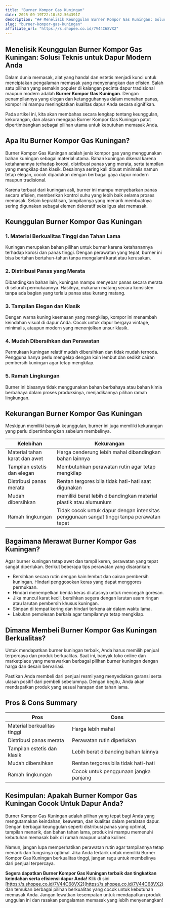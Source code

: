 ```yaml
---
title: "Burner Kompor Gas Kuningan"
date: 2025-09-19T22:10:52.564391Z
description: "## Menelisik Keunggulan Burner Kompor Gas Kuningan: Solusi Teknis untuk Dapur Modern Anda..."
slug: "burner-kompor-gas-kuningan"
affiliate_url: "https://s.shopee.co.id/7V44C68VX2"
---
```

## Menelisik Keunggulan Burner Kompor Gas Kuningan: Solusi Teknis untuk Dapur Modern Anda

Dalam dunia memasak, alat yang handal dan estetis menjadi kunci untuk menciptakan pengalaman memasak yang menyenangkan dan efisien. Salah satu pilihan yang semakin populer di kalangan pecinta dapur tradisional maupun modern adalah **Burner Kompor Gas Kuningan**. Dengan penampilannya yang elegan dan ketangguhannya dalam menahan panas, kompor ini mampu meningkatkan kualitas dapur Anda secara signifikan.

Pada artikel ini, kita akan membahas secara lengkap tentang keunggulan, kekurangan, dan alasan mengapa Burner Kompor Gas Kuningan patut dipertimbangkan sebagai pilihan utama untuk kebutuhan memasak Anda.

## Apa Itu Burner Kompor Gas Kuningan?

Burner Kompor Gas Kuningan adalah jenis kompor gas yang menggunakan bahan kuningan sebagai material utama. Bahan kuningan dikenal karena ketahanannya terhadap korosi, distribusi panas yang merata, serta tampilan yang mengkilap dan klasik. Desainnya sering kali dibuat minimalis namun tetap elegan, cocok dipadukan dengan berbagai gaya dapur modern maupun tradisional.

Karena terbuat dari kuningan asli, burner ini mampu menyebarkan panas secara efisien, memberikan kontrol suhu yang lebih baik selama proses memasak. Selain kepraktisan, tampilannya yang menarik membuatnya sering digunakan sebagai elemen dekoratif sekaligus alat memasak.

## Keunggulan Burner Kompor Gas Kuningan

### 1. Material Berkualitas Tinggi dan Tahan Lama
Kuningan merupakan bahan pilihan untuk burner karena ketahanannya terhadap korosi dan panas tinggi. Dengan perawatan yang tepat, burner ini bisa bertahan bertahun-tahun tanpa mengalami karat atau kerusakan.

### 2. Distribusi Panas yang Merata
Dibandingkan bahan lain, kuningan mampu menyebar panas secara merata di seluruh permukaannya. Hasilnya, makanan matang secara konsisten tanpa ada bagian yang terlalu panas atau kurang matang.

### 3. Tampilan Elegan dan Klasik
Dengan warna kuning keemasan yang mengkilap, kompor ini menambah keindahan visual di dapur Anda. Cocok untuk dapur bergaya vintage, minimalis, ataupun modern yang menonjolkan unsur klasik.

### 4. Mudah Dibersihkan dan Perawatan
Permukaan kuningan relatif mudah dibersihkan dan tidak mudah ternoda. Pengguna hanya perlu mengelap dengan kain lembut dan sedikit cairan pembersih kuningan agar tetap mengkilap.

### 5. Ramah Lingkungan
Burner ini biasanya tidak menggunakan bahan berbahaya atau bahan kimia berbahaya dalam proses produksinya, menjadikannya pilihan ramah lingkungan.

## Kekurangan Burner Kompor Gas Kuningan

Meskipun memiliki banyak keunggulan, burner ini juga memiliki kekurangan yang perlu dipertimbangkan sebelum membelinya.

| **Kelebihan** | **Kekurangan** |
|----------------|----------------|
| Material tahan karat dan awet | Harga cenderung lebih mahal dibandingkan bahan lainnya |
| Tampilan estetis dan elegan | Membutuhkan perawatan rutin agar tetap mengkilap |
| Distribusi panas merata | Rentan tergores bila tidak hati-hati saat digunakan |
| Mudah dibersihkan | memiliki berat lebih dibandingkan material plastik atau alumunium |
| Ramah lingkungan | Tidak cocok untuk dapur dengan intensitas penggunaan sangat tinggi tanpa perawatan tepat |

## Bagaimana Merawat Burner Kompor Gas Kuningan?

Agar burner kuningan tetap awet dan tampil keren, perawatan yang tepat sangat diperlukan. Berikut beberapa tips perawatan yang disarankan:

- Bersihkan secara rutin dengan kain lembut dan cairan pembersih kuningan. Hindari penggosokan keras yang dapat menggores permukaan.
- Hindari menempelkan benda keras di atasnya untuk mencegah goresan.
- Jika muncul karat kecil, bersihkan segera dengan larutan asam ringan atau larutan pembersih khusus kuningan.
- Simpan di tempat kering dan hindari terkena air dalam waktu lama.
- Lakukan pemolesan berkala agar tampilannya tetap mengkilap.

## Dimana Membeli Burner Kompor Gas Kuningan Berkualitas?

Untuk mendapatkan burner kuningan terbaik, Anda harus memilih penjual terpercaya dan produk berkualitas. Saat ini, banyak toko online dan marketplace yang menawarkan berbagai pilihan burner kuningan dengan harga dan desain bervariasi.

Pastikan Anda membeli dari penjual resmi yang menyediakan garansi serta ulasan positif dari pembeli sebelumnya. Dengan begitu, Anda akan mendapatkan produk yang sesuai harapan dan tahan lama.

## Pros & Cons Summary

| **Pros** | **Cons** |
|------------------------------|------------------------------|
| Material berkualitas tinggi | Harga lebih mahal |
| Distribusi panas merata | Perawatan rutin diperlukan |
| Tampilan estetis dan klasik | Lebih berat dibanding bahan lainnya |
| Mudah dibersihkan | Rentan tergores bila tidak hati-hati |
| Ramah lingkungan | Cocok untuk penggunaan jangka panjang |  

## Kesimpulan: Apakah Burner Kompor Gas Kuningan Cocok Untuk Dapur Anda?

Burner Kompor Gas Kuningan adalah pilihan yang tepat bagi Anda yang mengutamakan keindahan, keawetan, dan kualitas dalam peralatan dapur. Dengan berbagai keunggulan seperti distribusi panas yang optimal, tampilan menarik, dan bahan tahan lama, produk ini mampu memenuhi kebutuhan memasak baik di rumah maupun usaha kuliner.

Namun, jangan lupa memperhatikan perawatan rutin agar tampilannya tetap menarik dan fungsinya optimal. Jika Anda tertarik untuk memiliki Burner Kompor Gas Kuningan berkualitas tinggi, jangan ragu untuk membelinya dari penjual terpercaya.

**Segera dapatkan Burner Kompor Gas Kuningan terbaik dan tingkatkan keindahan serta efisiensi dapur Anda!** Klik di sini [https://s.shopee.co.id/7V44C68VX2](https://s.shopee.co.id/7V44C68VX2) dan temukan berbagai pilihan berkualitas yang cocok untuk kebutuhan memasak Anda. Jangan lewatkan kesempatan untuk mendapatkan produk unggulan ini dan rasakan pengalaman memasak yang lebih menyenangkan!